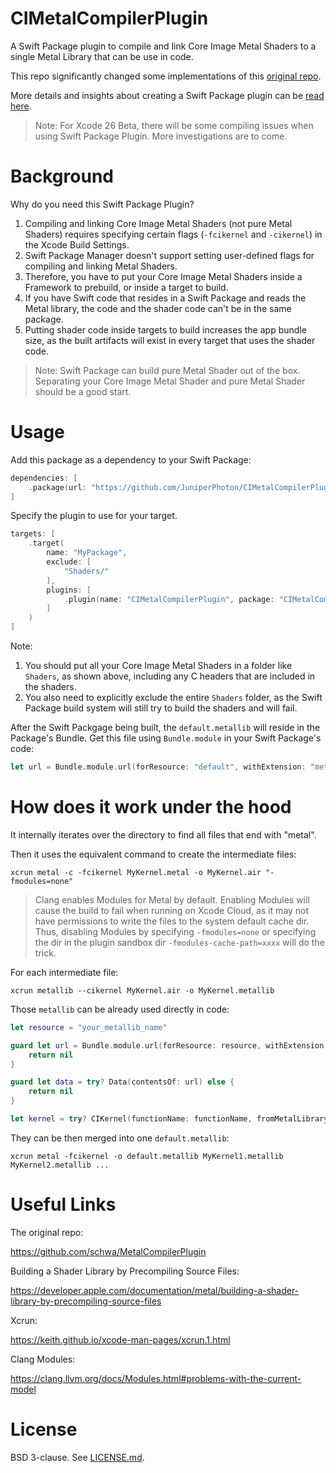 # CIMetalCompilerPlugin

A Swift Package plugin to compile and link Core Image Metal Shaders to a single Metal Library that can be use in code. 

This repo significantly changed some implementations of this [original repo](https://github.com/schwa/MetalCompilerPlugin).

More details and insights about creating a Swift Package plugin can be [read here](https://juniperphoton.substack.com/p/creating-core-image-metal-shader).

> Note: For Xcode 26 Beta, there will be some compiling issues when using Swift Package Plugin. More investigations are to come.

# Background

Why do you need this Swift Package Plugin?

1. Compiling and linking Core Image Metal Shaders (not pure Metal Shaders) requires specifying certain flags (`-fcikernel` and `-cikernel`) in the Xcode Build Settings.
2. Swift Package Manager doesn't support setting user-defined flags for compiling and linking Metal Shaders.
3. Therefore, you have to put your Core Image Metal Shaders inside a Framework to prebuild, or inside a target to build.
4. If you have Swift code that resides in a Swift Package and reads the Metal library, the code and the shader code can't be in the same package.
5. Putting shader code inside targets to build increases the app bundle size, as the built artifacts will exist in every target that uses the shader code.

> Note: Swift Package can build pure Metal Shader out of the box. Separating your Core Image Metal Shader and pure Metal Shader should be a good start.

# Usage 

Add this package as a dependency to your Swift Package:

```swift
dependencies: [
    .package(url: "https://github.com/JuniperPhoton/CIMetalCompilerPlugin", from: "0.11.0")
]
```

Specify the plugin to use for your target.

```swift
targets: [
    .target(
        name: "MyPackage",
        exclude: [
            "Shaders/"
        ],
        plugins: [
            .plugin(name: "CIMetalCompilerPlugin", package: "CIMetalCompilerPlugin")
        ]
    )
]
```

Note:

1. You should put all your Core Image Metal Shaders in a folder like `Shaders`, as shown above, including any C headers that are included in the shaders.
2. You also need to explicitly exclude the entire `Shaders` folder, as the Swift Package build system will still try to build the shaders and will fail.

After the Swift Packgage being built, the `default.metallib` will reside in the Package's Bundle. Get this file using `Bundle.module` in your Swift Package's code:

```swift
let url = Bundle.module.url(forResource: "default", withExtension: "metallib")
```

# How does it work under the hood

It internally iterates over the directory to find all files that end with "metal".

Then it uses the equivalent command to create the intermediate files:

```shell
xcrun metal -c -fcikernel MyKernel.metal -o MyKernel.air "-fmodules=none" 
```

> Clang enables Modules for Metal by default. Enabling Modules will cause the build to fail when running on Xcode Cloud, as it may not have permissions to write the files to the system default cache dir. Thus, disabling Modules by specifying `-fmodules=none` or specifying the dir in the plugin sandbox dir `-fmodules-cache-path=xxxx` will do the trick.

For each intermediate file:

```shell
xcrun metallib --cikernel MyKernel.air -o MyKernel.metallib
```

Those `metallib` can be already used directly in code:

```swift
let resource = "your_metallib_name"

guard let url = Bundle.module.url(forResource: resource, withExtension: "metallib") else {
    return nil
}

guard let data = try? Data(contentsOf: url) else {
    return nil
}

let kernel = try? CIKernel(functionName: functionName, fromMetalLibraryData: data)
```

They can be then merged into one `default.metallib`:

```shell
xcrun metal -fcikernel -o default.metallib MyKernel1.metallib MyKernel2.metallib ...
```

# Useful Links

The original repo: 

https://github.com/schwa/MetalCompilerPlugin

Building a Shader Library by Precompiling Source Files:

https://developer.apple.com/documentation/metal/building-a-shader-library-by-precompiling-source-files

Xcrun:

https://keith.github.io/xcode-man-pages/xcrun.1.html

Clang Modules:

https://clang.llvm.org/docs/Modules.html#problems-with-the-current-model

# License

BSD 3-clause. See [LICENSE.md](./LICENSE.md).
